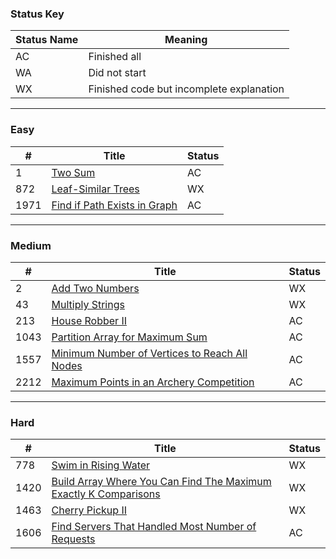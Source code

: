 ### Status Key
| Status Name | Meaning |
| - | - |
| AC | Finished all |
| WA | Did not start |
| WX | Finished code but incomplete explanation |

---

### Easy
| # | Title | Status |
| - | - | - |
| 1 | [Two Sum](Easy/P1/) | AC |
| 872 | [Leaf-Similar Trees](Easy/P872/) | WX |
| 1971 | [Find if Path Exists in Graph](Easy/P1971/) | AC |

---

### Medium
| # | Title | Status |
| - | - | - |
| 2 | [Add Two Numbers](Medium/P2/) | WX |
| 43 | [Multiply Strings](Medium/P43/) | WX |
| 213 | [House Robber II](Medium/P213/) | AC |
| 1043 | [Partition Array for Maximum Sum](Medium/P1043/) | AC |
| 1557 | [Minimum Number of Vertices to Reach All Nodes](Medium/P1557/) | AC |
| 2212 | [Maximum Points in an Archery Competition](Medium/P2212/) | AC |

---

### Hard
| # | Title | Status |
| - | - | - |
| 778 | [Swim in Rising Water](Hard/P778) | WX |
| 1420 | [Build Array Where You Can Find The Maximum Exactly K Comparisons](Hard/P1420/) | WX |
| 1463 | [Cherry Pickup II](Hard/P1463) | WX |
| 1606 | [Find Servers That Handled Most Number of Requests](Hard/P1606/) | AC |